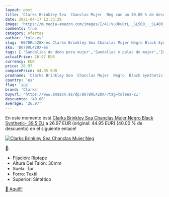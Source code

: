 ```yaml
---
layout: post
title: 'Clarks Brinkley Sea  Chanclas Mujer  Neg con un 40.00 % de descuento'
date: 2021-04-17 12:33:29
image: 'https://m.media-amazon.com/images/I/41+VuUku0rL._SL500_._SL400_.jpg'
comments: true
category: ofertas
author: 'tole.es'
slug: 'B078RL428X-es Clarks Brinkley Sea Chanclas Mujer Negro Black Synthetic-...'
sku: 'B078RL428X-es'
tags: [ 'Sandalias de dedo para mujer','Sandalias y palas de mujer','Zapatos','Zapatos para mujer','Zapatos y complementos','chanclas','clarks', ]
actualPrice: 26.97 EUR
currency: EUR
price: 26.97
comparePrice: 44.95 EUR
prodname: 'Clarks Brinkley Sea  Chanclas Mujer  Negro  Black Synthetic-   39.5 EU'
country: 'es'
flag: '🇪🇸'
brand: 'Clarks'
buyurl: 'https://www.amazon.es/dp/B078RL428X/?tag=tolees-21'
descuento: '40.00'
average: '26.97'
---
```


En este momento está [Clarks Brinkley Sea  Chanclas Mujer  Negro  Black Synthetic-   39.5 EU](https://www.amazon.es/dp/B078RL428X/?tag=tolees-21) a 26.97 EUR (original: 44.95 EUR) (40.00 %  de descuento) en el siguiente enlace!

[![Clarks Brinkley Sea  Chanclas Mujer  Neg](https://m.media-amazon.com/images/I/41+VuUku0rL._SL500_._SL400_.jpg)](https://www.amazon.es/dp/B078RL428X/?tag=tolees-21)

🔎:

- Fijación: Riptape
- Altura Del Talón: 30mm
- Suela: Tpr
- Forro: Textil
- Superior: Sintético

[🛒 Aquí!!!](https://www.amazon.es/dp/B078RL428X/?tag=tolees-21)

